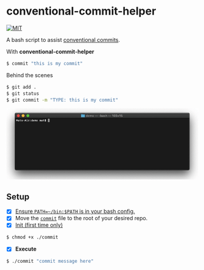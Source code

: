 # conventional-commit-helper
[![MIT](https://img.shields.io/badge/License-MIT-green.svg)](./LICENSE)


A bash script to assist [conventional commits](https://www.conventionalcommits.org/en/v1.0.0/).

With **conventional-commit-helper**
```bash
$ commit "this is my commit"
```

Behind the scenes
```bash
$ git add .
$ git status
$ git commit -m "TYPE: this is my commit"
```

![use case](./public/use.gif)

## Setup
- [x] [Ensure  `PATH=~/bin:$PATH` is in your bash config.](https://unix.stackexchange.com/questions/26047/how-to-correctly-add-a-path-to-path)
- [x] Move the [`commit`](https://github.com/hi-matbub/conventional-commit-helper/blob/main/commit) file to the root of your desired repo.
- [x] [Init (first time only)](https://askubuntu.com/questions/443789/what-does-chmod-x-filename-do-and-how-do-i-use-it)
```bash
$ chmod +x ./commit
```
- [x] **Execute**
```bash
$ ./commit "commit message here"
```
